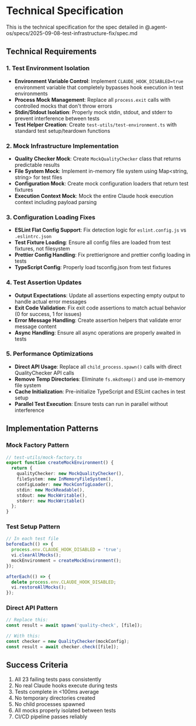 # Technical Specification

This is the technical specification for the spec detailed in @.agent-os/specs/2025-09-08-test-infrastructure-fix/spec.md

## Technical Requirements

### 1. Test Environment Isolation

- **Environment Variable Control**: Implement `CLAUDE_HOOK_DISABLED=true` environment variable that completely bypasses hook execution in test environments
- **Process Mock Management**: Replace all `process.exit` calls with controlled mocks that don't throw errors
- **Stdin/Stdout Isolation**: Properly mock stdin, stdout, and stderr to prevent interference between tests
- **Test Helper Creation**: Create `test-utils/test-environment.ts` with standard test setup/teardown functions

### 2. Mock Infrastructure Implementation

- **Quality Checker Mock**: Create `MockQualityChecker` class that returns predictable results
- **File System Mock**: Implement in-memory file system using Map<string, string> for test files
- **Configuration Mock**: Create mock configuration loaders that return test fixtures
- **Execution Context Mock**: Mock the entire Claude hook execution context including payload parsing

### 3. Configuration Loading Fixes

- **ESLint Flat Config Support**: Fix detection logic for `eslint.config.js` vs `.eslintrc.json`
- **Test Fixture Loading**: Ensure all config files are loaded from test fixtures, not filesystem
- **Prettier Config Handling**: Fix prettierignore and prettier config loading in tests
- **TypeScript Config**: Properly load tsconfig.json from test fixtures

### 4. Test Assertion Updates

- **Output Expectations**: Update all assertions expecting empty output to handle actual error messages
- **Exit Code Validation**: Fix exit code assertions to match actual behavior (0 for success, 1 for issues)
- **Error Message Handling**: Create assertion helpers that validate error message content
- **Async Handling**: Ensure all async operations are properly awaited in tests

### 5. Performance Optimizations

- **Direct API Usage**: Replace all `child_process.spawn()` calls with direct QualityChecker API calls
- **Remove Temp Directories**: Eliminate `fs.mkdtemp()` and use in-memory file system
- **Cache Initialization**: Pre-initialize TypeScript and ESLint caches in test setup
- **Parallel Test Execution**: Ensure tests can run in parallel without interference

## Implementation Patterns

### Mock Factory Pattern
```typescript
// test-utils/mock-factory.ts
export function createMockEnvironment() {
  return {
    qualityChecker: new MockQualityChecker(),
    fileSystem: new InMemoryFileSystem(),
    configLoader: new MockConfigLoader(),
    stdin: new MockReadable(),
    stdout: new MockWritable(),
    stderr: new MockWritable()
  };
}
```

### Test Setup Pattern
```typescript
// In each test file
beforeEach(() => {
  process.env.CLAUDE_HOOK_DISABLED = 'true';
  vi.clearAllMocks();
  mockEnvironment = createMockEnvironment();
});

afterEach(() => {
  delete process.env.CLAUDE_HOOK_DISABLED;
  vi.restoreAllMocks();
});
```

### Direct API Pattern
```typescript
// Replace this:
const result = await spawn('quality-check', [file]);

// With this:
const checker = new QualityChecker(mockConfig);
const result = await checker.check([file]);
```

## Success Criteria

1. All 23 failing tests pass consistently
2. No real Claude hooks execute during tests
3. Tests complete in <100ms average
4. No temporary directories created
5. No child processes spawned
6. All mocks properly isolated between tests
7. CI/CD pipeline passes reliably